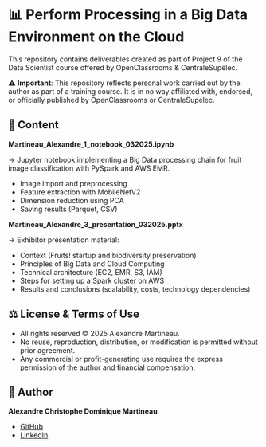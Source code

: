 # 📊 Perform Processing in a Big Data Environment on the Cloud

This repository contains deliverables created as part of Project 9 of the Data Scientist course offered by OpenClassrooms & CentraleSupélec.

⚠️ **Important**: This repository reflects personal work carried out by the author as part of a training course.
It is in no way affiliated with, endorsed, or officially published by OpenClassrooms or CentraleSupélec.

## 📂 Content

**Martineau_Alexandre_1_notebook_032025.ipynb**

→ Jupyter notebook implementing a Big Data processing chain for fruit image classification with PySpark and AWS EMR.
  - Image import and preprocessing
  - Feature extraction with MobileNetV2
  - Dimension reduction using PCA
  - Saving results (Parquet, CSV)

**Martineau_Alexandre_3_presentation_032025.pptx**

→ Exhibitor presentation material:
  - Context (Fruits! startup and biodiversity preservation)
  - Principles of Big Data and Cloud Computing
  - Technical architecture (EC2, EMR, S3, IAM)
  - Steps for setting up a Spark cluster on AWS
  - Results and conclusions (scalability, costs, technology dependencies)

## ⚖️ License & Terms of Use

- All rights reserved © 2025 Alexandre Martineau.
- No reuse, reproduction, distribution, or modification is permitted without prior agreement.
- Any commercial or profit-generating use requires the express permission of the author and financial compensation.

## 👤 Author

**Alexandre Christophe Dominique Martineau**
- [GitHub](https://github.com/alex-martineau)
- [LinkedIn](https://www.linkedin.com/in/alexandre-martineau-170ab973/)
